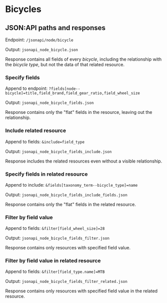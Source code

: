 # Bicycles

## JSON:API paths and responses

Endpoint: `/jsonapi/node/bicycle`

Output: `jsonapi_node_bicycle.json`

Response contains all fields of every *bicycle*, including the relationship with the *bicycle type*, but not the data of that related resource.

### Specify fields

Append to endpoint: `?fields[node--bicycle]=title,field_brand,field_gear_ratio,field_wheel_size`

Output: `jsonapi_node_bicycle_fields.json`

Response contains only the "flat" fields in the resource, leaving out the relationship.

### Include related resource

Append to fields: `&include=field_type`

Output: `jsonapi_node_bicycle_fields_include.json`

Response includes the related resources even without a visible relationship.

### Specify fields in related resource

Append to include: `&fields[taxonomy_term--bicycle_type]=name`

Output: `jsonapi_node_bicycle_fields_include_fields.json`

Response contains only the "flat" fields in the related resource.

### Filter by field value

Append to fields: `&filter[field_wheel_size]=28`

Output: `jsonapi_node_bicycle_fields_filter.json`

Response contains only resources with specified field value.

### Filter by field value in related resource

Append to fields: `&filter[field_type.name]=MTB`

Output: `jsonapi_node_bicycle_fields_filter_related.json`

Response contains only resources with specified field value in the related resource.
